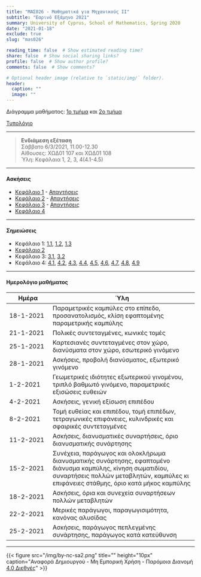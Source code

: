 ```yaml
---
title: "ΜΑΣ026 - Μαθηματικά για Μηχανικούς ΙΙ"
subtitle: "Εαρινό Εξάμηνο 2021"
summary: University of Cyprus, School of Mathematics, Spring 2020
date: "2021-01-18"
exclude: true
slug: "mas026"

reading_time: false  # Show estimated reading time?
share: false  # Show social sharing links?
profile: false  # Show author profile?
comments: false  # Show comments?

# Optional header image (relative to `static/img/` folder).
header:
  caption: ""
  image: ""
---
```


Διάγραμμα μαθήματος: [1ο τμήμα](/teaching/mas026/mas026.1_spring_2021_syllabus.pdf) και [2ο τμήμα](/teaching/mas026/mas026.2_spring_2021_syllabus.pdf)

[Τυπολόγιο](/teaching/mas026/typologio_mas026.pdf)

---

> **Ενδιάμεση εξέταση**\
>Σάββατο 6/3/2021, 11.00-12.30\
>Αίθουσες: ΧΩΔ01 107 και ΧΩΔ01 108\
> Ύλη: Κεφάλαια 1, 2, 3, 4(4.1-4.5)

---

#### Ασκήσεις

- [Κεφάλαιο 1](/teaching/mas026/mas026_exercises_1.pdf) - [Απαντήσεις](/teaching/mas026/mas026_answers_1.pdf)
- [Κεφάλαιο 2](/teaching/mas026/mas026_exercises_2.pdf) - [Απαντήσεις](/teaching/mas026/mas026_answers_2.pdf)
- [Κεφάλαιο 3](/teaching/mas026/mas026_exercises_3.pdf) - [Απαντήσεις](/teaching/mas026/mas026_answers_3.pdf)
- [Κεφάλαιο 4](/teaching/mas026/mas026_exercises_4.pdf)



---

#### Σημειώσεις

- Κεφάλαιο 1: [1.1](/teaching/mas026/slides/1.1.parametric_curves.pdf), [1.2](/teaching/mas026/slides/1.2.polar_coordinates.pdf), [1.3](/teaching/mas026/slides/1.3.conic_sections.pdf)
- [Κεφάλαιο 2](/teaching/mas026/slides/2.Three_Dimensional_Space.pdf)
- Κεφάλαιο 3: [3.1](/teaching/mas026/slides/3.1.vector_functions.pdf), [3.2](/teaching/mas026/slides/3.2.calculus_vector_functions.pdf)
- Κεφάλαιο 4: [4.1](/teaching/mas026/slides/4.1.multivariable_functions.pdf), [4.2](/teaching/mas026/slides/4.2.limits_continuity.pdf), [4.3](/teaching/mas026/slides/4.3.partial_derivatives.pdf), [4.4](/teaching/mas026/slides/4.4.differentiability.pdf), [4.5](/teaching/mas026/slides/4.5.chain_rule.pdf), [4.6](/teaching/mas026/slides/4.6.directional_derivative.pdf), [4.7](/teaching/mas026/slides/4.7.tangent_plane.pdf), [4.8](/teaching/mas026/slides/4.8.extrema.pdf), [4.9](/teaching/mas026/slides/4.9.lagrange_multipliers.pdf)

---

#### Ημερολόγιο μαθήματος
| Ημέρα <div style="width:100px"></div> | Ύλη |
| ------------------------------------- | --- |
| 18-1-2021 | Παραμετρικές καμπύλες στο επίπεδο, προσανατολισμός, κλίση εφαπτομένης παραμετρικής καμπύλης |
| 21-1-2021 | Πολικές συντεταγμένες, κωνικές τομές |
| 25-1-2021 | Καρτεσιανές συντεταγμένες στον χώρο, διανύσματα στον χώρο, εσωτερικό γινόμενο |
| 28-1-2021 | Ασκήσεις, προβολή διανύσματος, εξωτερικό γινόμενο |
| 1-2-2021  | Γεωμετρικές ιδιότητες εξωτερικού γινομένου, τριπλό βαθμωτό γινόμενο, παραμετρικές εξισώσεις ευθειών |
| 4-2-2021  | Ασκήσεις, γενική εξίσωση επιπέδου |
| 8-2-2021  | Τομή ευθείας και επιπέδου, τομή επιπέδων, τετραγωνικές επιφάνειες, κυλινδρικές και σφαιρικές συντεταγμένες |
| 11-2-2021   | Ασκήσεις, διανυσματικές συναρτήσεις, όριο διανυσματικής συνάρτησης |
| 15-2-2021   | Συνέχεια, παράγωγος και ολοκλήρωμα διανυσματικής συνάρτησης, εφαπτομένο διάνυσμα καμπύλης,  κίνηση σωματιδίου, συναρτήσεις πολλών μεταβλητών, καμπύλες κι επιφάνειες στάθμης, όριο κατά μήκος καμπύλης | 
| 18-2-2021   | Ασκήσεις, όρια και συνεχεία συναρτήσεων πολλών μεταβλητών |
| 22-2-2021   | Μερικές παράγωγοι, παραγωγισιμότητα, κανόνας αλυσίδας |
| 25-2-2021   | Ασκήσεις, παράγωγος πεπλεγμένης συνάρτησης, παράγωγος κατά κατεύθυνση |

---

{{< figure src="/img/by-nc-sa2.png" title="" height="10px" caption="Αναφορά Δημιουργού - Μη Εμπορική Χρήση - Παρόμοια Διανομή [4.0 Διεθνές](https://creativecommons.org/licenses/by-nc-sa/4.0/)" >}}


